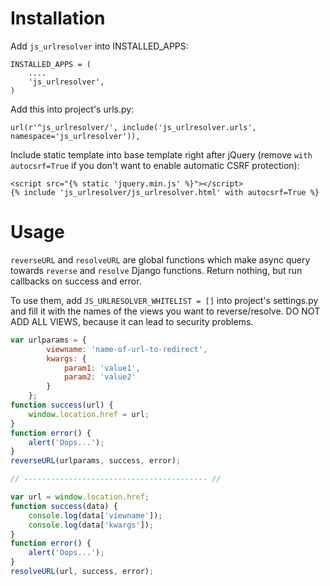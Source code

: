 Installation
============

Add `js_urlresolver` into INSTALLED_APPS:

    INSTALLED_APPS = (
        ....
        'js_urlresolver',
    )

Add this into project's urls.py:

    url(r'^js_urlresolver/', include('js_urlresolver.urls', namespace='js_urlresolver')),

Include static template into base template right after jQuery (remove
`with autocsrf=True` if you don't want to enable automatic CSRF protection):

    <script src="{% static 'jquery.min.js' %}"></script>
    {% include 'js_urlresolver/js_urlresolver.html' with autocsrf=True %}


Usage
=====

`reverseURL` and `resolveURL` are global functions which make
async query towards `reverse` and `resolve` Django functions. Return nothing,
but run callbacks on success and error.

To use them, add `JS_URLRESOLVER_WHITELIST = []` into project's settings.py
and fill it with the names of the views you want to reverse/resolve.
DO NOT ADD ALL VIEWS, because it can lead to security problems.

```js
var urlparams = {
        viewname: 'name-of-url-to-redirect',
        kwargs: {
            param1: 'value1',
            param2: 'value2'
        }
    };
function success(url) {
    window.location.href = url;
}
function error() {
    alert('Oops...');
}
reverseURL(urlparams, success, error);

// ----------------------------------------- //

var url = window.location.href;
function success(data) {
    console.log(data['viewname']);
    console.log(data['kwargs']);
}
function error() {
    alert('Oops...');
}
resolveURL(url, success, error);
```
